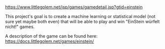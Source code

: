 https://www.littlegolem.net/jsp/games/gamedetail.jsp?gtid=einstein

This project's goal is to create a machine learning or statistical model (not sure yet maybe both even) that will be able to play and win "EinStein würfelt nicht!" games.

A description of the game can be found here: https://docs.littlegolem.net/games/einstein/
